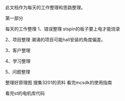 此文档作为每天的工作整理和思路整理。


第一部分

每天的工作整理
1、错误整理
stspin的板子要上电才能烧录

2、项目整理
潮涌的项目可能hall安装的角度偏差。

3、客户整理

4、学习整理

5、问题整理

整理好原理图
搜集3201的资料
看完mcsdk的使用指南



看完st的电机库代码


